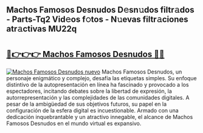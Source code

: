 ## Machos Famosos Desnudos D𝚎sn𝚞dos filtr𝚊dos - Parts-Tq2 Vid𝚎os f𝚘tos - N𝚞evas filtr𝚊ciones atr𝚊ctivas MU22q

# <h2><a href="http://mb67izf.tromn.icu/?c=Machos+Famosos+Desnudos">🔗👉👉👉 Machos Famosos Desnudos 🔗🔗</a></h2>

[![Machos Famosos Desnudos nuevo](https://i.imgur.com/pEAQMta.gif)](http://mb67izf.tromn.icu/?c=Machos+Famosos+Desnudos)
Machos Famosos Desnudos, un personaje enigmático y complejo, desafía las etiquetas simples. Su enfoque distintivo de la autopresentación en línea ha fascinado y provocado a los espectadores, incitando debates sobre la libertad de expresión, la autorrepresentación y las complejidades de las comunidades digitales. A pesar de la ambigüedad de sus objetivos futuros, su papel en la configuración de la esfera digital es incuestionable. Armado con una dedicación inquebrantable y un atractivo innegable, el alcance de Machos Famosos Desnudos en el mundo virtual es expansivo.
